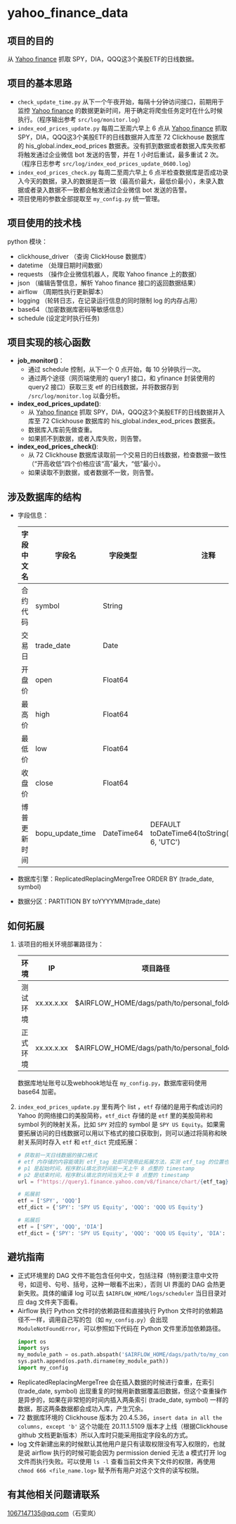 # yahoo_finance_data

## 项目的目的

从 [Yahoo finance](https://finance.yahoo.com/) 抓取 SPY，DIA，QQQ这3个美股ETF的日线数据。

## 项目的基本思路
- `check_update_time.py` 从下一个午夜开始，每隔十分钟访问接口，前期用于监控 [Yahoo finance](https://finance.yahoo.com/) 的数据更新时间，用于确定将爬虫任务定时在什么时候执行。（程序输出参考 `src/log/monitor.log`）
- `index_eod_prices_update.py` 每周二至周六早上 6 点从 [Yahoo finance](https://finance.yahoo.com/) 抓取 SPY，DIA，QQQ这3个美股ETF的日线数据并入库至 72 Clickhouse 数据库的 his_global.index_eod_prices 数据表。没有抓到数据或者数据入库失败都将触发通过企业微信 bot 发送的告警，并在 1 小时后重试，最多重试 2 次。（程序日志参考 `src/log/index_eod_prices_update_0600.log`）
- `index_eod_prices_check.py` 每周二至周六早上 6 点半检查数据库是否成功录入今天的数据，录入的数据是否一致（最高价最大，最低价最小），未录入数据或者录入数据不一致都会触发通过企业微信 bot 发送的告警。
- 项目使用的参数全部提取至 `my_config.py` 统一管理。

## 项目使用的技术栈

python 模块：
- clickhouse_driver （查询 ClickHouse 数据库）
- datetime （处理日期时间数据）
- requests （操作企业微信机器人，爬取 Yahoo finance 上的数据）
- json （编辑告警信息，解析 Yahoo finance 接口的返回数据结果）
- airflow （周期性执行更新脚本）
- logging （轮转日志，在记录运行信息的同时限制 log 的内存占用）
- base64 （加密数据库密码等敏感信息）
- schedule  (设定定时执行任务)


## 项目实现的核心函数
- **job_monitor()**：
  - 通过 schedule 控制，从下一个 0 点开始，每 10 分钟执行一次。
  - 通过两个途径（网页端使用的 query1 接口，和 yfinance 封装使用的 query2 接口）获取三支 etf 的日线数据，并将数据存到 `/src/log/monitor.log` 以备分析。
- **index_eod_prices_update()**: 
  - 从 [Yahoo finance](https://finance.yahoo.com/) 抓取 SPY，DIA，QQQ这3个美股ETF的日线数据并入库至 72 Clickhouse 数据库的 his_global.index_eod_prices 数据表。
  - 数据库入库前先做查重。
  - 如果抓不到数据，或者入库失败，则告警。
- **index_eod_prices_check()**:
  - 从 72 Clickhouse 数据库读取前一个交易日的日线数据，检查数据一致性（“开高收低”四个价格应该“高”最大，“低”最小）。
  - 如果读取不到数据，或者数据不一致，则告警。

## 涉及数据库的结构 

- 字段信息：
  
    | 字段中文名 | 字段名 | 字段类型 | 注释 |
    | ------ | ------ |------ |------ |
    | 合约代码 | symbol | String | |
    | 交易日 | trade_date | Date | |
    | 开盘价 | open | Float64 | |
    | 最高价 | high | Float64 | |
    | 最低价 | low | Float64 | |
    | 收盘价 | close |Float64 | |
    | 博普更新时间 | bopu_update_time  | DateTime64 | DEFAULT toDateTime64(toString(now64(6)), 6, 'UTC') |

- 数据库引擎：ReplicatedReplacingMergeTree ORDER BY (trade_date, symbol)
- 数据分区：PARTITION BY toYYYYMM(trade_date)

## 如何拓展
1. 该项目的相关环境部署路径为：  

    环境 | IP | 项目路径 | UI界面地址
    --- | --- | --- | --- 
    测试环境 | xx.xx.x.xx | $AIRFLOW_HOME/dags/path/to/personal_folder/ | http://xx.xx.x.xx:8080/home
    正式环境 | xx.xx.x.xx | $AIRFLOW_HOME/dags/path/to/personal_folder/ | http://xx.xx.x.xx:8080/home

    数据库地址账号以及webhook地址在 `my_config.py`，数据库密码使用 base64 加密。

2. `index_eod_prices_update.py` 里有两个 list ，`etf` 存储的是用于构成访问的 Yahoo 的网络接口的美股简称，`etf_dict` 存储的是 `etf` 里的美股简称和 symbol 列的映射关系，比如 `SPY` 对应的 symbol 是 `SPY US Equity`。如果需要拓展访问的日线数据可以用以下格式的接口获取到，则可以通过将简称和映射关系同时存入 `etf` 和 `etf_dict` 完成拓展：
   ```python
   # 获取前一天日线数据的接口格式
   # etf 内存储的内容能填到 etf_tag 处即可使用此拓展方法，实测 etf_tag 的位置也可以填 Yahoo 支持的期货代码，如 CLG28.NYM，可以获取到期货的日线数据
   # p1 是起始时间，程序默认填北京时间前一天上午 8 点整的 timestamp
   # p2 是结束时间，程序默认填北京时间当天上午 8 点整的 timestamp
   url = f"https://query1.finance.yahoo.com/v8/finance/chart/{etf_tag}?interval=1d&period1={p1}&period2={p2}"

   # 拓展前
   etf = ['SPY', 'QQQ']
   etf_dict = {'SPY': 'SPY US Equity', 'QQQ': 'QQQ US Equity'}

   # 拓展后
   etf = ['SPY', 'QQQ', 'DIA']
   etf_dict = {'SPY': 'SPY US Equity', 'QQQ': 'QQQ US Equity', 'DIA': 'DIA US Equity'}

   ```


## 避坑指南
- 正式环境里的 DAG 文件不能包含任何中文，包括注释（特别要注意中文符号，如逗号、句号、括号，这种一眼看不出来），否则 UI 界面的 DAG 会热更新失败。具体的编译 log 可以去 `$AIRFLOW_HOME/logs/scheduler` 当日目录对应 dag 文件夹下面看。
- Airflow 执行 Python 文件时的依赖路径和直接执行 Python 文件时的依赖路径不一样，调用自己写的包（如 `my_config.py`）会出现 `ModuleNotFoundError`，可以参照如下代码在 Python 文件里添加依赖路径。
  ```python
  import os
  import sys
  my_module_path = os.path.abspath('$AIRFLOW_HOME/dags/path/to/my_config.py')
  sys.path.append(os.path.dirname(my_module_path))
  import my_config
  ```
- ReplicatedReplacingMergeTree 会在插入数据的时候进行查重，在索引 (trade_date, symbol) 出现重复的时候用新数据覆盖旧数据，但这个查重操作是异步的，如果在非常短的时间内插入两条索引 (trade_date, symbol) 一样的数据，那这两条数据都会成功入库，产生冗余。
- 72 数据库环境的 Clickhouse 版本为 20.4.5.36，`insert data in all the columns, except 'b'` 这个功能在 20.11.1.5109 版本才上线（根据Clickhouse github 文档更新版本）所以入库时只能采用指定字段名的方式。
- log 文件新建出来的时候默认其他用户是只有读取权限没有写入权限的，也就是说 airflow 执行的时候可能会因为 permission denied 无法 a 模式打开 log 文件而执行失败。可以使用 `ls -l` 查看当前文件夹下文件的权限，再使用 `chmod 666 <file_name.log>` 赋予所有用户对这个文件的读写权限。

## 有其他相关问题请联系
1067147135@qq.com（石雯岚）